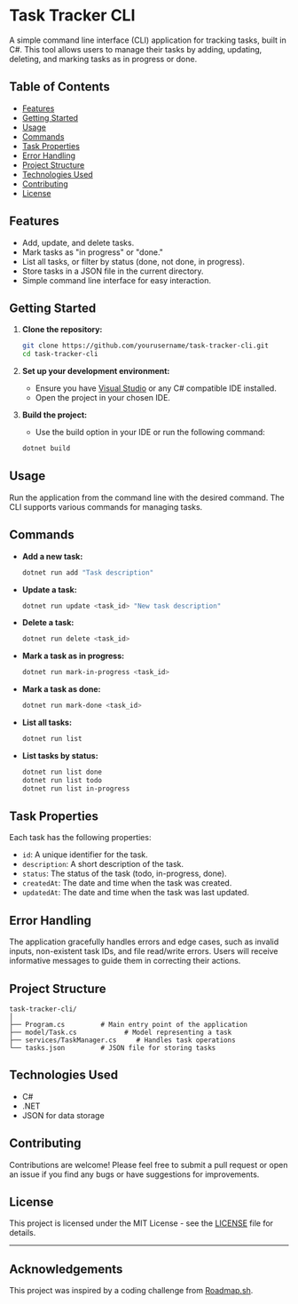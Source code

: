 
# Task Tracker CLI

A simple command line interface (CLI) application for tracking tasks, built in C#. This tool allows users to manage their tasks by adding, updating, deleting, and marking tasks as in progress or done. 

## Table of Contents

- [Features](#features)
- [Getting Started](#getting-started)
- [Usage](#usage)
- [Commands](#commands)
- [Task Properties](#task-properties)
- [Error Handling](#error-handling)
- [Project Structure](#project-structure)
- [Technologies Used](#technologies-used)
- [Contributing](#contributing)
- [License](#license)

## Features

- Add, update, and delete tasks.
- Mark tasks as "in progress" or "done."
- List all tasks, or filter by status (done, not done, in progress).
- Store tasks in a JSON file in the current directory.
- Simple command line interface for easy interaction.

## Getting Started

1. **Clone the repository:**
   ```bash
   git clone https://github.com/yourusername/task-tracker-cli.git
   cd task-tracker-cli
   ```

2. **Set up your development environment:**
   - Ensure you have [Visual Studio](https://visualstudio.microsoft.com/) or any C# compatible IDE installed.
   - Open the project in your chosen IDE.

3. **Build the project:**
   - Use the build option in your IDE or run the following command:
   ```bash
   dotnet build
   ```

## Usage

Run the application from the command line with the desired command. The CLI supports various commands for managing tasks.

## Commands

- **Add a new task:**
  ```bash
  dotnet run add "Task description"
  ```

- **Update a task:**
  ```bash
  dotnet run update <task_id> "New task description"
  ```

- **Delete a task:**
  ```bash
  dotnet run delete <task_id>
  ```

- **Mark a task as in progress:**
  ```bash
  dotnet run mark-in-progress <task_id>
  ```

- **Mark a task as done:**
  ```bash
  dotnet run mark-done <task_id>
  ```

- **List all tasks:**
  ```bash
  dotnet run list
  ```

- **List tasks by status:**
  ```bash
  dotnet run list done
  dotnet run list todo
  dotnet run list in-progress
  ```

## Task Properties

Each task has the following properties:

- `id`: A unique identifier for the task.
- `description`: A short description of the task.
- `status`: The status of the task (todo, in-progress, done).
- `createdAt`: The date and time when the task was created.
- `updatedAt`: The date and time when the task was last updated.

## Error Handling

The application gracefully handles errors and edge cases, such as invalid inputs, non-existent task IDs, and file read/write errors. Users will receive informative messages to guide them in correcting their actions.

## Project Structure

```
task-tracker-cli/
│
├── Program.cs         # Main entry point of the application
├── model/Task.cs            # Model representing a task
├── services/TaskManager.cs     # Handles task operations
└── tasks.json         # JSON file for storing tasks
```

## Technologies Used

- C#
- .NET 
- JSON for data storage

## Contributing

Contributions are welcome! Please feel free to submit a pull request or open an issue if you find any bugs or have suggestions for improvements.

## License

This project is licensed under the MIT License - see the [LICENSE](LICENSE) file for details.

---

## Acknowledgements

This project was inspired by a coding challenge from [Roadmap.sh](https://roadmap.sh/projects/task-tracker).
